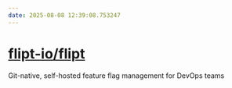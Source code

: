 ```yaml
---
date: 2025-08-08 12:39:08.753247
---
```


# [flipt-io/flipt](https://github.com/flipt-io/flipt)

Git-native, self-hosted feature flag management for DevOps teams